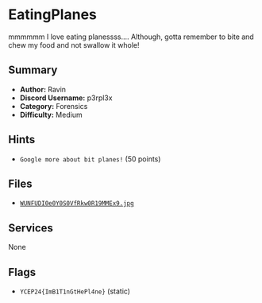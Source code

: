 # EatingPlanes
mmmmmm I love eating planessss.... Although, gotta remember to bite and chew my food and not swallow it whole!


## Summary
- **Author:** Ravin
- **Discord Username:** p3rpl3x
- **Category:** Forensics
- **Difficulty:** Medium

## Hints
- `Google more about bit planes!` (50 points)

## Files
- [`WUNFUDI0e0Y0S0VfRkw0R19MMEx9.jpg`](dist/WUNFUDI0e0Y0S0VfRkw0R19MMEx9.jpg)


## Services
None

## Flags
- `YCEP24{ImB1T1nGtHePl4ne}` (static)
